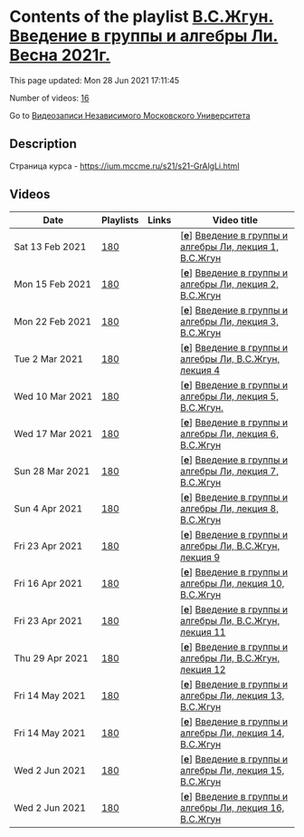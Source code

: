 # Contents of the playlist [В.С.Жгун. Введение в группы и алгебры Ли. Весна 2021г.](https://www.youtube.com/playlist?list=PLp9ABVh6_x4FfHvG5m9GUXomUu2O-qBJR)

This page updated: Mon 28 Jun 2021 17:11:45

Number of videos: [16](#videos)

Go to [Видеозаписи Независимого Московского Университета](../README.md)

## Description

Страница курса - <https://ium.mccme.ru/s21/s21-GrAlgLi.html>

## Videos

|Date|Playlists|Links|Video title|
|---|---|---|---|
| Sat&nbsp;13&nbsp;Feb&nbsp;2021 | [180](../playlists/180 "В.С.Жгун. Введение в группы и алгебры Ли. Весна 2021г.") |  | [[**e**](https://studio.youtube.com/video/fDo9-pym4_Y/edit "Edit")] [Введение в группы и алгебры Ли, лекция 1, В.С.Жгун](https://www.youtube.com/watch?v=fDo9-pym4_Y&list=PLp9ABVh6_x4FfHvG5m9GUXomUu2O-qBJR) |
| Mon&nbsp;15&nbsp;Feb&nbsp;2021 | [180](../playlists/180 "В.С.Жгун. Введение в группы и алгебры Ли. Весна 2021г.") |  | [[**e**](https://studio.youtube.com/video/2jW5HcIvg7k/edit "Edit")] [Введение в группы и алгебры Ли, лекция 2, В.С.Жгун](https://www.youtube.com/watch?v=2jW5HcIvg7k&list=PLp9ABVh6_x4FfHvG5m9GUXomUu2O-qBJR) |
| Mon&nbsp;22&nbsp;Feb&nbsp;2021 | [180](../playlists/180 "В.С.Жгун. Введение в группы и алгебры Ли. Весна 2021г.") |  | [[**e**](https://studio.youtube.com/video/A-mqWxXt2EM/edit "Edit")] [Введение в группы и алгебры Ли, лекция 3, В.С.Жгун](https://www.youtube.com/watch?v=A-mqWxXt2EM&list=PLp9ABVh6_x4FfHvG5m9GUXomUu2O-qBJR) |
| Tue&nbsp;2&nbsp;Mar&nbsp;2021 | [180](../playlists/180 "В.С.Жгун. Введение в группы и алгебры Ли. Весна 2021г.") |  | [[**e**](https://studio.youtube.com/video/ziGAg81uBpQ/edit "Edit")] [Введение в группы и алгебры Ли, В.С.Жгун, лекция 4](https://www.youtube.com/watch?v=ziGAg81uBpQ&list=PLp9ABVh6_x4FfHvG5m9GUXomUu2O-qBJR) |
| Wed&nbsp;10&nbsp;Mar&nbsp;2021 | [180](../playlists/180 "В.С.Жгун. Введение в группы и алгебры Ли. Весна 2021г.") |  | [[**e**](https://studio.youtube.com/video/nO8L8SHmFyI/edit "Edit")] [Введение в группы и алгебры Ли, лекция 5, В.С.Жгун.](https://www.youtube.com/watch?v=nO8L8SHmFyI&list=PLp9ABVh6_x4FfHvG5m9GUXomUu2O-qBJR) |
| Wed&nbsp;17&nbsp;Mar&nbsp;2021 | [180](../playlists/180 "В.С.Жгун. Введение в группы и алгебры Ли. Весна 2021г.") |  | [[**e**](https://studio.youtube.com/video/Aa2pRhGW5Iw/edit "Edit")] [Введение в группы и алгебры Ли, лекция 6, В.С.Жгун](https://www.youtube.com/watch?v=Aa2pRhGW5Iw&list=PLp9ABVh6_x4FfHvG5m9GUXomUu2O-qBJR) |
| Sun&nbsp;28&nbsp;Mar&nbsp;2021 | [180](../playlists/180 "В.С.Жгун. Введение в группы и алгебры Ли. Весна 2021г.") |  | [[**e**](https://studio.youtube.com/video/wLsT8KSondg/edit "Edit")] [Введение в группы и алгебры Ли, лекция 7,  В.С.Жгун](https://www.youtube.com/watch?v=wLsT8KSondg&list=PLp9ABVh6_x4FfHvG5m9GUXomUu2O-qBJR) |
| Sun&nbsp;4&nbsp;Apr&nbsp;2021 | [180](../playlists/180 "В.С.Жгун. Введение в группы и алгебры Ли. Весна 2021г.") |  | [[**e**](https://studio.youtube.com/video/WHN1ieT0YHE/edit "Edit")] [Введение в группы и алгебры Ли, лекция 8, В.С.Жгун](https://www.youtube.com/watch?v=WHN1ieT0YHE&list=PLp9ABVh6_x4FfHvG5m9GUXomUu2O-qBJR) |
| Fri&nbsp;23&nbsp;Apr&nbsp;2021 | [180](../playlists/180 "В.С.Жгун. Введение в группы и алгебры Ли. Весна 2021г.") |  | [[**e**](https://studio.youtube.com/video/hDFkTayIIyA/edit "Edit")] [Введение в группы и алгебры Ли, В.С.Жгун, лекция 9](https://www.youtube.com/watch?v=hDFkTayIIyA&list=PLp9ABVh6_x4FfHvG5m9GUXomUu2O-qBJR) |
| Fri&nbsp;16&nbsp;Apr&nbsp;2021 | [180](../playlists/180 "В.С.Жгун. Введение в группы и алгебры Ли. Весна 2021г.") |  | [[**e**](https://studio.youtube.com/video/F3DqsQUCdgQ/edit "Edit")] [Введение в группы и алгебры Ли, лекция 10, В.С.Жгун](https://www.youtube.com/watch?v=F3DqsQUCdgQ&list=PLp9ABVh6_x4FfHvG5m9GUXomUu2O-qBJR) |
| Fri&nbsp;23&nbsp;Apr&nbsp;2021 | [180](../playlists/180 "В.С.Жгун. Введение в группы и алгебры Ли. Весна 2021г.") |  | [[**e**](https://studio.youtube.com/video/p550xn9j_to/edit "Edit")] [Введение в группы и алгебры Ли, В.С.Жгун, лекция 11](https://www.youtube.com/watch?v=p550xn9j_to&list=PLp9ABVh6_x4FfHvG5m9GUXomUu2O-qBJR) |
| Thu&nbsp;29&nbsp;Apr&nbsp;2021 | [180](../playlists/180 "В.С.Жгун. Введение в группы и алгебры Ли. Весна 2021г.") |  | [[**e**](https://studio.youtube.com/video/zcL2BQD2CPs/edit "Edit")] [Введение в группы и алгебры Ли, В.С.Жгун, лекция 12](https://www.youtube.com/watch?v=zcL2BQD2CPs&list=PLp9ABVh6_x4FfHvG5m9GUXomUu2O-qBJR) |
| Fri&nbsp;14&nbsp;May&nbsp;2021 | [180](../playlists/180 "В.С.Жгун. Введение в группы и алгебры Ли. Весна 2021г.") |  | [[**e**](https://studio.youtube.com/video/6XolnUSPB8o/edit "Edit")] [Введение в группы и алгебры Ли, лекция 13, В.С.Жгун](https://www.youtube.com/watch?v=6XolnUSPB8o&list=PLp9ABVh6_x4FfHvG5m9GUXomUu2O-qBJR) |
| Fri&nbsp;14&nbsp;May&nbsp;2021 | [180](../playlists/180 "В.С.Жгун. Введение в группы и алгебры Ли. Весна 2021г.") |  | [[**e**](https://studio.youtube.com/video/fKNs9YRsSYY/edit "Edit")] [Введение в группы и алгебры Ли, лекция 14, В.С.Жгун](https://www.youtube.com/watch?v=fKNs9YRsSYY&list=PLp9ABVh6_x4FfHvG5m9GUXomUu2O-qBJR) |
| Wed&nbsp;2&nbsp;Jun&nbsp;2021 | [180](../playlists/180 "В.С.Жгун. Введение в группы и алгебры Ли. Весна 2021г.") |  | [[**e**](https://studio.youtube.com/video/Enj7QVKdamk/edit "Edit")] [Введение в группы и алгебры Ли, лекция 15, В.С.Жгун](https://www.youtube.com/watch?v=Enj7QVKdamk&list=PLp9ABVh6_x4FfHvG5m9GUXomUu2O-qBJR) |
| Wed&nbsp;2&nbsp;Jun&nbsp;2021 | [180](../playlists/180 "В.С.Жгун. Введение в группы и алгебры Ли. Весна 2021г.") |  | [[**e**](https://studio.youtube.com/video/QaFedYAa6sA/edit "Edit")] [Введение в группы и алгебры Ли, лекция 16, В.С.Жгун](https://www.youtube.com/watch?v=QaFedYAa6sA&list=PLp9ABVh6_x4FfHvG5m9GUXomUu2O-qBJR) |
